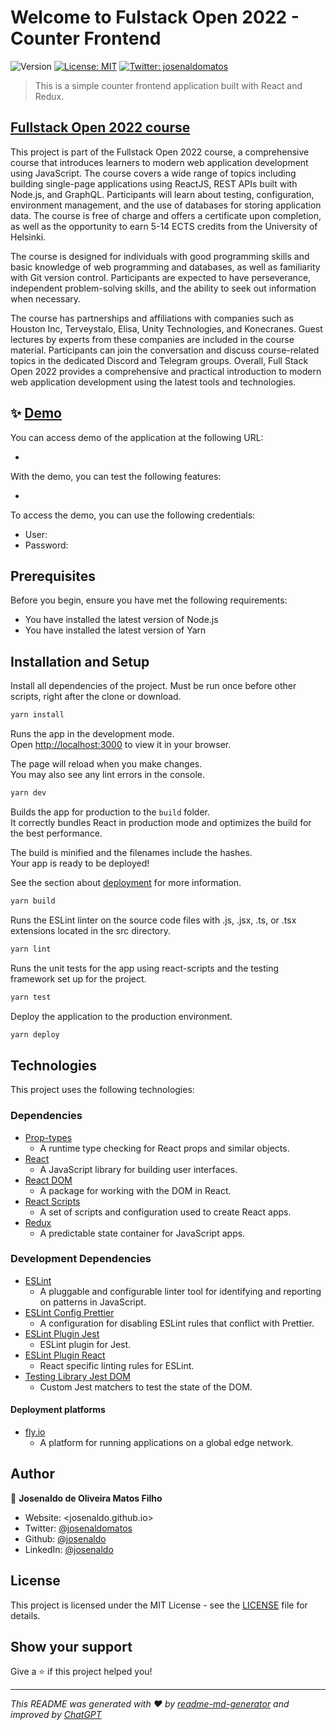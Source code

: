 # Welcome to Fulstack Open 2022 - Counter Frontend

![Version](https://img.shields.io/badge/version-1.0.0-blue.svg?cacheSeconds=2592000)
[![License: MIT](https://img.shields.io/badge/License-MIT-yellow.svg)](LICENSE)
[![Twitter: josenaldomatos](https://img.shields.io/twitter/follow/josenaldomatos.svg?style=social)](https://twitter.com/josenaldomatos)

> This is a simple counter frontend application built with React and Redux.

## [Fullstack Open 2022 course](https://fullstackopen.com/en/)

This project is part of the Fullstack Open 2022 course, a comprehensive course
that introduces learners to modern web application development using
JavaScript. The course covers a wide range of topics including building
single-page applications using ReactJS, REST APIs built with Node.js, and
GraphQL. Participants will learn about testing, configuration, environment
management, and the use of databases for storing application data. The course
is free of charge and offers a certificate upon completion, as well as the
opportunity to earn 5-14 ECTS credits from the University of Helsinki.

The course is designed for individuals with good programming skills and basic
knowledge of web programming and databases, as well as familiarity with Git
version control. Participants are expected to have perseverance, independent
problem-solving skills, and the ability to seek out information when necessary.

The course has partnerships and affiliations with companies such as Houston
Inc, Terveystalo, Elisa, Unity Technologies, and Konecranes. Guest lectures by
experts from these companies are included in the course material. Participants
can join the conversation and discuss course-related topics in the dedicated
Discord and Telegram groups. Overall, Full Stack Open 2022 provides a
comprehensive and practical introduction to modern web application development
using the latest tools and technologies.

## ✨ [Demo](#)

You can access demo of the application at the following URL:

-

With the demo, you can test the following features:

-

To access the demo, you can use the following credentials:

- User:
- Password:

## Prerequisites

Before you begin, ensure you have met the following requirements:

- You have installed the latest version of Node.js
- You have installed the latest version of Yarn

## Installation and Setup

Install all dependencies of the project. Must be run once before other scripts, right after the clone or download.

```sh
yarn install
```

Runs the app in the development mode.\
Open [http://localhost:3000](http://localhost:3000) to view it in your browser.

The page will reload when you make changes.\
You may also see any lint errors in the console.

```sh
yarn dev
```

Builds the app for production to the `build` folder.\
It correctly bundles React in production mode and optimizes the build for the best performance.

The build is minified and the filenames include the hashes.\
Your app is ready to be deployed!

See the section about [deployment](https://facebook.github.io/create-react-app/docs/deployment) for more information.

  ```sh
  yarn build
  ```

Runs the ESLint linter on the source code files with .js, .jsx, .ts, or .tsx extensions located in the src directory.

  ```sh
  yarn lint
  ```

Runs the unit tests for the app using react-scripts and the testing framework set up for the project.

  ```sh
  yarn test
  ```

Deploy the application to the production environment.

  ```sh
  yarn deploy
  ```

## Technologies

This project uses the following technologies:

### Dependencies

- [Prop-types](https://github.com/facebook/prop-types)
  - A runtime type checking for React props and similar objects.
- [React](https://reactjs.org/)
  - A JavaScript library for building user interfaces.
- [React DOM](https://react.dev/reference/react-dom/components)
  - A package for working with the DOM in React.
- [React Scripts](https://create-react-app.dev/docs/available-scripts/)
  - A set of scripts and configuration used to create React apps.
- [Redux](https://redux.js.org/)
  - A predictable state container for JavaScript apps.

### Development Dependencies

- [ESLint](https://eslint.org/)
  - A pluggable and configurable linter tool for identifying and reporting on
  patterns in JavaScript.
- [ESLint Config Prettier](https://github.com/prettier/eslint-config-prettier)
  - A configuration for disabling ESLint rules that conflict with Prettier.
- [ESLint Plugin Jest](https://github.com/jest-community/eslint-plugin-jest)
  - ESLint plugin for Jest.
- [ESLint Plugin React](https://github.com/yannickcr/eslint-plugin-react)
  - React specific linting rules for ESLint.
- [Testing Library Jest DOM](https://github.com/testing-library/jest-dom)
  - Custom Jest matchers to test the state of the DOM.

#### Deployment platforms

- [fly.io](https://fly.io/)
  - A platform for running applications on a global edge network.

## Author

👤 **Josenaldo de Oliveira Matos Filho**

- Website: <josenaldo.github.io>
- Twitter: [@josenaldomatos](https://twitter.com/josenaldomatos)
- Github: [@josenaldo](https://github.com/josenaldo)
- LinkedIn: [@josenaldo](https://linkedin.com/in/josenaldo)

## License

This project is licensed under the MIT License - see the [LICENSE](LICENSE) file for details.

## Show your support

Give a ⭐️ if this project helped you!

---

_This README was generated with ❤️ by [readme-md-generator](https://github.com/kefranabg/readme-md-generator) and improved by [ChatGPT](https://chat.openai.com/)_
